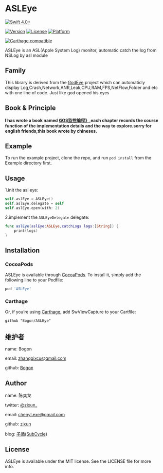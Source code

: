 # ASLEye

[![Swift 4.0+](https://img.shields.io/badge/Swift-4.0%2B-orange.svg)](https://github.com/zixun/AssistiveButton)

[![Version](https://img.shields.io/cocoapods/v/Log4G.svg?style=flat)](http://cocoapods.org/pods/ASLEye)
[![License](https://img.shields.io/cocoapods/l/Log4G.svg?style=flat)](http://cocoapods.org/pods/ASLEye)
[![Platform](https://img.shields.io/cocoapods/p/Log4G.svg?style=flat)](http://cocoapods.org/pods/ASLEye)

[![Carthage compatible](https://img.shields.io/badge/Carthage-Compatible-brightgreen.svg?style=flat)](https://github.com/Carthage/Carthage) 


ASLEye is an ASL(Apple System Log) monitor, automatic catch the log from NSLog by asl module

## Family
This library is derived from the [GodEye](https://github.com/zixun/GodEye) project which can automaticly display Log,Crash,Network,ANR,Leak,CPU,RAM,FPS,NetFlow,Folder and etc with one line of code. Just like god opened his eyes

## Book & Principle

**I has wrote a book named [《iOS监控编程》](https://www.qingdan.us/product/25),each chapter records the course function of the implementation details and the way to explore.sorry for english friends,this book wrote by chineses.**

## Example

To run the example project, clone the repo, and run `pod install` from the Example directory first.

## Usage

1.init the asl eye:

```swift
self.aslEye = ASLEye()
self.aslEye.delegate = self
self.aslEye.open(with: 2)
```

2.implement the `ASLEyeDelegate` delegate:

```swift
func aslEye(aslEye:ASLEye,catchLogs logs:[String]) {
    print(logs)
}
```

## Installation

### CocoaPods
ASLEye is available through [CocoaPods](http://cocoapods.org). To install
it, simply add the following line to your Podfile:

```ruby
pod 'ASLEye'
```

### Carthage
Or, if you’re using [Carthage](https://github.com/Carthage/Carthage), add SwViewCapture to your Cartfile:

``` 
github "Bogon/ASLEye"
```

## 维护者

name: Bogon

email: zhanqgixcu@gmail.com

github: [Bogon](https://github.com/Bogon)

## Author

name: 陈奕龙

twitter: [@zixun_](https://twitter.com/zixun_)

email: chenyl.exe@gmail.com

github: [zixun](https://github.com/zixun)

blog: [子循(SubCycle)](http://zixun.github.io/)

## License

ASLEye is available under the MIT license. See the LICENSE file for more info.
